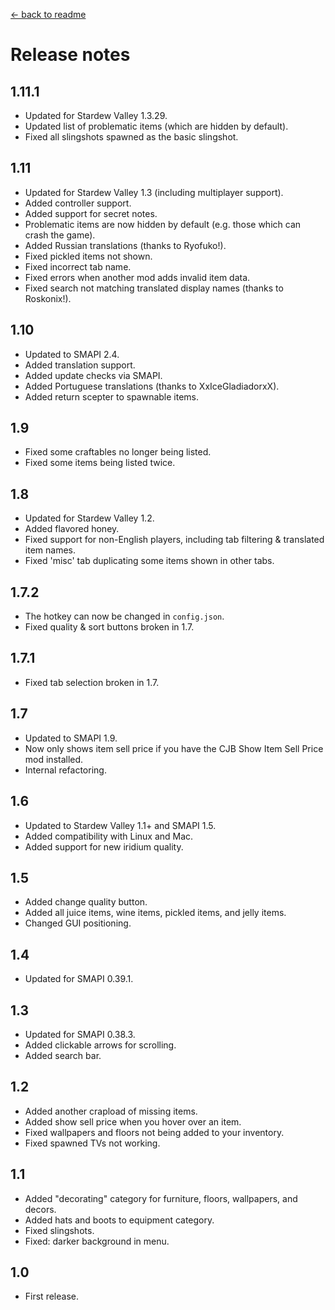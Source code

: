 ﻿[← back to readme](README.md)

# Release notes
## 1.11.1
* Updated for Stardew Valley 1.3.29.
* Updated list of problematic items (which are hidden by default).
* Fixed all slingshots spawned as the basic slingshot.

## 1.11
* Updated for Stardew Valley 1.3 (including multiplayer support).
* Added controller support.
* Added support for secret notes.
* Problematic items are now hidden by default (e.g. those which can crash the game).
* Added Russian translations (thanks to Ryofuko!).
* Fixed pickled items not shown.
* Fixed incorrect tab name.
* Fixed errors when another mod adds invalid item data.
* Fixed search not matching translated display names (thanks to Roskonix!).

## 1.10
* Updated to SMAPI 2.4.
* Added translation support.
* Added update checks via SMAPI.
* Added Portuguese translations (thanks to XxIceGladiadorxX).
* Added return scepter to spawnable items.

## 1.9
* Fixed some craftables no longer being listed.
* Fixed some items being listed twice.

## 1.8
* Updated for Stardew Valley 1.2.
* Added flavored honey.
* Fixed support for non-English players, including tab filtering & translated item names.
* Fixed 'misc' tab duplicating some items shown in other tabs.

## 1.7.2
* The hotkey can now be changed in `config.json`.
* Fixed quality & sort buttons broken in 1.7.

## 1.7.1
* Fixed tab selection broken in 1.7.

## 1.7
* Updated to SMAPI 1.9.
* Now only shows item sell price if you have the CJB Show Item Sell Price mod installed.
* Internal refactoring.

## 1.6
* Updated to Stardew Valley 1.1+ and SMAPI 1.5.
* Added compatibility with Linux and Mac.
* Added support for new iridium quality.

## 1.5
* Added change quality button.
* Added all juice items, wine items, pickled items, and jelly items.
* Changed GUI positioning.

## 1.4
* Updated for SMAPI 0.39.1.

## 1.3
* Updated for SMAPI 0.38.3.
* Added clickable arrows for scrolling.
* Added search bar.

## 1.2
* Added another crapload of missing items.
* Added show sell price when you hover over an item.
* Fixed wallpapers and floors not being added to your inventory.
* Fixed spawned TVs not working.

## 1.1
* Added "decorating" category for furniture, floors, wallpapers, and decors.
* Added hats and boots to equipment category.
* Fixed slingshots.
* Fixed: darker background in menu.

## 1.0
* First release.
